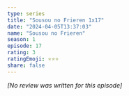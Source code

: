 ```yaml
---
type: series
title: "Sousou no Frieren 1x17"
date: "2024-04-05T13:37:03"
name: "Sousou no Frieren"
season: 1
episode: 17
rating: 3
ratingEmoji: ⭐️⭐️⭐️
share: false
---
```


*[No review was written for this episode]*
